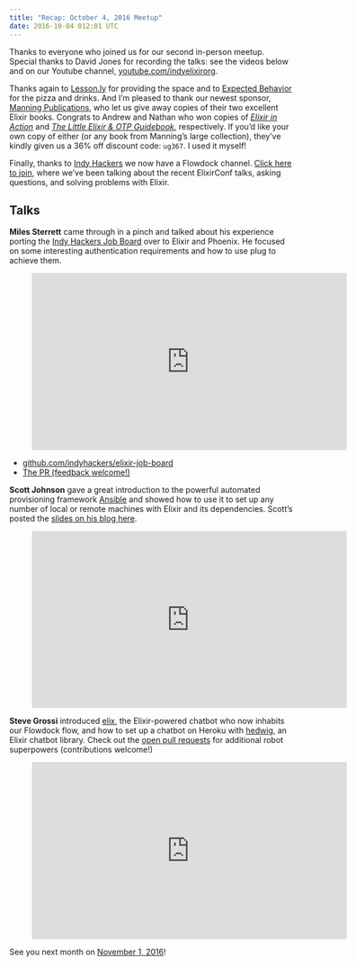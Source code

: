 ```yaml
---
title: "Recap: October 4, 2016 Meetup"
date: 2016-10-04 012:01 UTC
---
```


Thanks to everyone who joined us for our second in-person meetup. Special thanks to David Jones for recording the talks: see the videos below and on our Youtube channel, [youtube.com/indyelixirorg](https://www.youtube.com/indyelixirorg).

Thanks again to [Lesson.ly](http://www.lessonly.com) for providing the space and to [Expected Behavior](http://www.expectedbehavior.com/) for the pizza and drinks. And I’m pleased to thank our newest sponsor, [Manning Publications](https://www.manning.com/), who let us give away copies of their two excellent Elixir books. Congrats to Andrew and Nathan who won copies of [*Elixir in Action*](https://www.manning.com/books/elixir-in-action) and [*The Little Elixir & OTP Guidebook*](https://www.manning.com/books/the-little-elixir-and-otp-guidebook), respectively. If you’d like your own copy of either (or any book from Manning’s large collection), they’ve kindly given us a 36% off discount code: `ug367`. I used it myself!

Finally, thanks to [Indy Hackers](http://indyhackers.org/) we now have a Flowdock channel. [Click here to join](https://www.flowdock.com/invitations/95b9dce6c4946f9940ee17df43c27d06c0da5615), where we’ve been talking about the recent ElixirConf talks, asking questions, and solving problems with Elixir.

## Talks

**Miles Sterrett** came through in a pinch and talked about his experience porting the [Indy Hackers Job Board](http://www.indyhackers.org/jobs) over to Elixir and Phoenix. He focused on some interesting authentication requirements and how to use plug to achieve them.

<figure>
  <div class="FlexVideo">
    <iframe width="560" height="315" src="https://www.youtube.com/embed/XsVVcFTQMnU" frameborder="0" allowfullscreen></iframe>
  </div>
</figure>

- [github.com/indyhackers/elixir-job-board](https://github.com/indyhackers/elixir-job-board)
- [The PR (feedback welcome!)](https://github.com/indyhackers/elixir-job-board/pull/8)

**Scott Johnson** gave a great introduction to the powerful automated provisioning framework [Ansible](https://www.ansible.com/) and showed how to use it to set up any number of local or remote machines with Elixir and its dependencies. Scott’s posted the [slides on his blog here](https://fuzzygroup.github.io/blog/ansible/2016/10/04/ansible-basics-presentation-at-indy-elixir-meetup.html).

<figure>
  <div class="FlexVideo">
    <iframe width="560" height="315" src="https://www.youtube.com/embed/CZz7YztSf7s" frameborder="0" allowfullscreen></iframe>
  </div>
</figure>

**Steve Grossi** introduced [elix](https://github.com/indyelixir/elix), the Elixir-powered chatbot who now inhabits our Flowdock flow, and how to set up a chatbot on Heroku with [hedwig](https://github.com/hedwig-im/hedwig), an Elixir chatbot library. Check out the [open pull requests](https://github.com/indyelixir/elix/pulls) for additional robot superpowers (contributions welcome!)

<figure>
  <div class="FlexVideo">
    <iframe width="560" height="315" src="https://www.youtube.com/embed/QrpYE2jDG0s" frameborder="0" allowfullscreen></iframe>
  </div>
</figure>

See you next month on [November 1, 2016](http://www.meetup.com/indyelixir/events/234644670/)!
